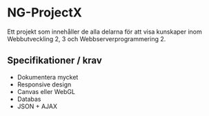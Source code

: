 # NG-ProjectX
Ett projekt som innehåller de alla delarna för att visa kunskaper inom Webbutveckling 2, 3 och Webbserverprogrammering 2.


## Specifikationer / krav
 - Dokumentera mycket
 - Responsive design
 - Canvas eller WebGL
 - Databas
 - JSON + AJAX
